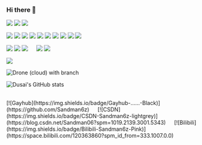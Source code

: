 ### Hi there 👋

<!--
**Sandman6z/Sandman6z** is a ✨ _special_ ✨ repository because its `README.md` (this file) appears on your GitHub profile.

Here are some ideas to get you started:

- 🔭 I’m currently working on ...
- 🌱 I’m currently learning ...
- 👯 I’m looking to collaborate on ...
- 🤔 I’m looking for help with ...
- 💬 Ask me about ...
- 📫 How to reach me: ...
- 😄 Pronouns: ...
- ⚡ Fun fact: ...
-->

<!-- 
 网址参数 page_id 是必需的，请使用唯一的字符串来最好地代表您的页面。

我建议您遵循以下page_id规则：

For README.md file, use ${your.username}.${your.repo.id}                      eg: https://visitor-badge.glitch.me/badge?page_id=jwenjian.visitor-badge
For Issue body,     use ${your.username}.${your.repo.id}.issue.${issue.id}    eg: https://visitor-badge.glitch.me/badge?page_id=jwenjian.visitor-badge.issue.1
或者其他任何markdown内容，请给一个唯一的字符串来区分

网址参数left_color和right_color是可选的，您可以通过传递两个参数来自定义徽章颜色。这些值支持颜色名称（如绿色）和十六进制字符串中的 RGB，以标签开头（如 #66ccff）
-->

<!-- https://shields.io/ -->

<!--  -->
<img src="https://img.shields.io/badge/C-%E2%88%9A-yellowgreen" /> <img src="https://img.shields.io/badge/QT-%E2%88%9A-yellowgreen" />
<img height="" width="" src="https://img.shields.io/badge/python-3.9-orange?style=for-the-badge&logo=python&logoColor=orange" />
<br/>

<img src="https://img.shields.io/badge/AltiumDesigner-%E2%88%9A-lightgrey" />    <img src="https://img.shields.io/badge/Keil-%E2%88%9A-lightgrey" />
<img src="https://img.shields.io/badge/STM32Cubes'-%E2%88%9A-lightgrey" />
<img src="https://img.shields.io/badge/Arduino-%E2%88%9A-lightgrey" />
<img src="https://img.shields.io/badge/FPGA-%E2%88%9A-lightgrey" />
<img src="https://img.shields.io/badge/PCB-%E2%88%9A-lightgrey" />
<img src="https://img.shields.io/badge/PLC-%E2%88%9A-lightgrey" />
<img src="https://img.shields.io/badge/RTOS-%E2%88%9A-lightgrey" />
<img src="https://img.shields.io/badge/git-%E2%88%9A-lightgrey" />
<img src="https://img.shields.io/badge/MATLAB-%E2%88%9A-lightgrey" />
<br/>

<img src="https://img.shields.io/badge/NAS-%E2%88%9A-red"/> <img src="https://img.shields.io/badge/3Dprint-%E2%88%9A-red" />
<img src="https://img.shields.io/badge/EMCU-%E2%88%9A-red" />
&emsp;
<img src="https://img.shields.io/badge/Server-%E2%88%9A-red" />
<img src="https://img.shields.io/badge/RAID-%E2%88%9A-red" />
<br/>

<img src="https://img.shields.io/badge/UAV-Quadcopter-brightgreen?style=social&logo=appveyor" />


![Drone (cloud) with branch](https://img.shields.io/drone/build/Sandman6z/Pixhawk/2.4.8_v11)
<br/>

![Dusai's GitHub stats](https://github-readme-stats.vercel.app/api?username=Sandman6z&show_icons=true&theme=radical)

<br/>
[![Gayhub](https://img.shields.io/badge/Gayhub-......-Black)](https://github.com/Sandman6z)
&emsp;
[![CSDN](https://img.shields.io/badge/CSDN-Sandman6z-lightgrey)](https://blog.csdn.net/Sandman06?spm=1019.2139.3001.5343)
&emsp;
[![Bilibili](https://img.shields.io/badge/Bilibili-Sandman6z-Pink)](https://space.bilibili.com/120363860?spm_id_from=333.1007.0.0)
